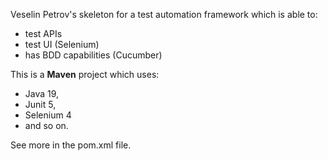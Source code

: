Veselin Petrov's skeleton for a test automation framework which is able to:
- test APIs
- test UI (Selenium)
- has BDD capabilities (Cucumber)

This is a **Maven** project which uses: 
- Java 19, 
- Junit 5, 
- Selenium 4 
- and so on.

See more in the pom.xml file.

